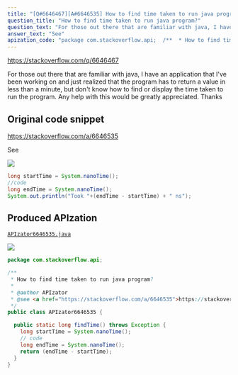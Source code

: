 ```yaml
---
title: "[Q#6646467][A#6646535] How to find time taken to run java program?"
question_title: "How to find time taken to run java program?"
question_text: "For those out there that are familiar with java, I have an application that I've been working on and just realized that the program has to return a value in less than a minute, but don't know how to find or display the time taken to run the program. Any help with this would be greatly appreciated. Thanks"
answer_text: "See"
apization_code: "package com.stackoverflow.api;  /**  * How to find time taken to run java program?  *  * @author APIzator  * @see <a href=\"https://stackoverflow.com/a/6646535\">https://stackoverflow.com/a/6646535</a>  */ public class APIzator6646535 {    public static long findTime() throws Exception {     long startTime = System.nanoTime();     // code     long endTime = System.nanoTime();     return (endTime - startTime);   } }"
---
```


https://stackoverflow.com/q/6646467

For those out there that are familiar with java, I have an application that I&#x27;ve been working on and just realized that the program has to return a value in less than a minute, but don&#x27;t know how to find or display the time taken to run the program. Any help with this would be greatly appreciated. Thanks



## Original code snippet

https://stackoverflow.com/a/6646535

See

<div class="code-logo"><img src="/stackoverflow.png" /></div>

```java
long startTime = System.nanoTime();
//code
long endTime = System.nanoTime();
System.out.println("Took "+(endTime - startTime) + " ns");
```

## Produced APIzation

[`APIzator6646535.java`](https://github.com/blind-papers/apization-temp-data/raw/main/search/APIzator6646535.java)

<div class="code-logo"><img src="/apizator.png" /></div>

```java
package com.stackoverflow.api;

/**
 * How to find time taken to run java program?
 *
 * @author APIzator
 * @see <a href="https://stackoverflow.com/a/6646535">https://stackoverflow.com/a/6646535</a>
 */
public class APIzator6646535 {

  public static long findTime() throws Exception {
    long startTime = System.nanoTime();
    // code
    long endTime = System.nanoTime();
    return (endTime - startTime);
  }
}

```